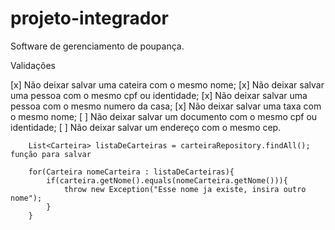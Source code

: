# projeto-integrador
Software de gerenciamento de poupança.

Validações

[x] Não deixar salvar uma cateira com o mesmo nome;
[x] Não deixar salvar uma pessoa com o mesmo cpf ou identidade;
[x] Não deixar salvar uma pessoa com o mesmo numero da casa;
[x] Não deixar salvar uma taxa com o mesmo nome;
[ ] Não deixar salvar um documento com o mesmo cpf ou identidade;
[ ] Não deixar salvar um endereço com o mesmo cep.

        List<Carteira> listaDeCarteiras = carteiraRepository.findAll(); função para salvar

        for(Carteira nomeCarteira : listaDeCarteiras){
            if(carteira.getNome().equals(nomeCarteira.getNome())){
                throw new Exception("Esse nome ja existe, insira outro nome");
            }
        }
